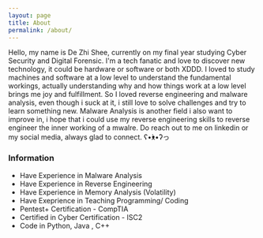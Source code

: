 ```yaml
---
layout: page
title: About
permalink: /about/
---
```


Hello, my name is De Zhi Shee, currently on my final year studying Cyber Security and Digital Forensic. I'm a tech fanatic and love to discover new technology, it could be hardware or software or both XDDD. I loved to study machines and software at a low level to understand the fundamental workings, actually understanding why and how things work at a low level brings me joy and fulfillment. So I loved reverse engineering and malware analysis, even though i suck at it, i still love to solve challenges and try to learn something new. Malware Analysis is another field i also want to improve in, i hope that i could use my reverse engineering skills to reverse engineer the inner working of a mwalre. Do reach out to me on linkedin or my social media, always glad to connect. ʕ•́ᴥ•̀ʔっ
 

### Information
- Have Experience in Malware Analysis
- Have Experience in Reverse Engineering
- Have Experience in Memory Analysis (Volatility)
- Have Exeprience in Teaching Programming/ Coding
- Pentest+ Certification - CompTIA
- Certified in Cyber Certification - ISC2
- Code in Python, Java , C++
